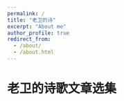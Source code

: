 ```yaml
---
permalink: /
title: "老卫的诗"
excerpt: "About me"
author_profile: true
redirect_from: 
  - /about/
  - /about.html
---
```




老卫的诗歌文章选集
======

